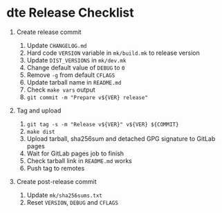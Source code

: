 dte Release Checklist
=====================

1. Create release commit
   1. Update `CHANGELOG.md`
   2. Hard code `VERSION` variable in `mk/build.mk` to release version
   3. Update `DIST_VERSIONS` in `mk/dev.mk`
   4. Change default value of `DEBUG` to `0`
   5. Remove `-g` from default `CFLAGS`
   6. Update tarball name in `README.md`
   7. Check `make vars` output
   8. `git commit -m "Prepare v${VER} release"`

2. Tag and upload
   1. `git tag -s -m "Release v${VER}" v${VER} ${COMMIT}`
   2. `make dist`
   3. Upload tarball, sha256sum and detached GPG signature to GitLab pages
   4. Wait for GitLab pages job to finish
   5. Check tarball link in `README.md` works
   6. Push tag to remotes

3. Create post-release commit
   1. Update `mk/sha256sums.txt`
   2. Reset `VERSION`, `DEBUG` and `CFLAGS`
